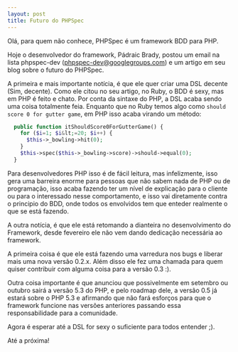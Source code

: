 ```yaml
---
layout: post
title: Futuro do PHPSpec
---
```


Olá, para quem não conhece, PHPSpec é um framework BDD para PHP.

Hoje o desenvolvedor do framework, Pádraic Brady, postou um email na lista phpspec-dev (phpspec-dev@googlegroups.com) e um artigo em seu blog sobre o futuro do PHPSpec.

A primeira e mais importante notícia, é que ele quer criar uma DSL decente (Sim, decente). Como ele citou no seu artigo, no Ruby, o BDD é sexy, mas em PHP é feito e chato. Por conta da sintaxe do PHP, a DSL acaba sendo uma coisa totalmente feia. Enquanto que no Ruby temos algo como `should score 0 for gutter game`, em PHP isso acaba virando um método:

```php
  public function itShouldScore0ForGutterGame() {
    for ($i=1; $i&lt;=20; $i++) {
      $this->_bowling->hit(0);
    }
    $this->spec($this->_bowling->score)->should->equal(0);
  }
```

Para desenvolvedores PHP isso é de fácil leitura, mas infelizmente, isso gera uma barreira enorme para pessoas que não sabem nada de PHP ou de programação, isso acaba fazendo ter um nível de explicação para o cliente ou para o interessado nesse comportamento, e isso vai diretamente contra o principio do BDD, onde todos os envolvidos tem que enteder realmente o que se está fazendo.

A outra notícia, é que ele está retomando a dianteira no desenvolvimento do Framework, desde fevereiro ele não vem dando dedicação necessária ao framework.

A primeira coisa é que ele está fazendo uma varredura nos bugs e liberar mais uma nova versão 0.2.x. Além disso ele fez uma chamada para quem quiser contribuir com alguma coisa para a versão 0.3 :).

Outra coisa importante é que anunciou que possivelmente em setembro ou outubro sairá a versão 5.3 do PHP, e pelo roadmap dele, a versão 0.5 já estará sobre o PHP 5.3 e afirmando que não fará esforços para que o framework funcione nas versões anteriores passando essa responsabilidade para a comunidade.

Agora é esperar até a DSL for sexy o suficiente para todos entender ;).

Até a próxima!
